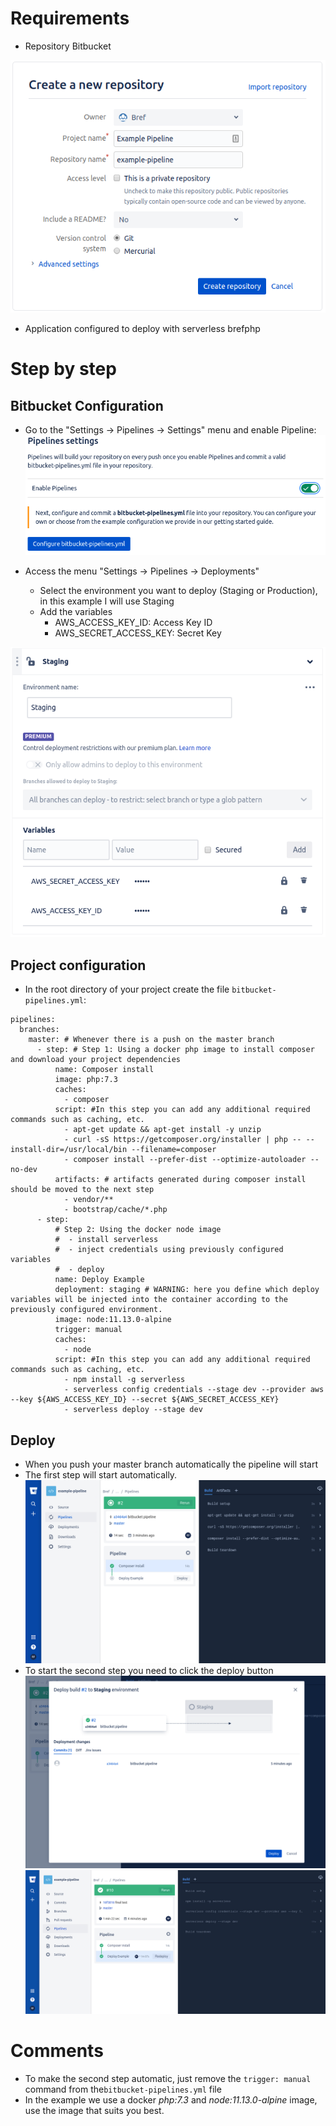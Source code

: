 # Requirements

* Repository Bitbucket

 ![Create repository](images/create-repository.png)
 
* Application configured to deploy with serverless brefphp

# Step by step

## Bitbucket Configuration

* Go to the "Settings -> Pipelines -> Settings" menu and enable Pipeline:
![Enable Pipeline](images/enable-pipeline.png)
 
* Access the menu "Settings -> Pipelines -> Deployments"
    - Select the environment you want to deploy (Staging or Production), in this example I will use Staging
    - Add the variables
        * AWS_ACCESS_KEY_ID: Access Key ID
        * AWS_SECRET_ACCESS_KEY: Secret Key
  
![Set Environments](images/environment-variables.png)

## Project configuration

* In the root directory of your project create the file `bitbucket-pipelines.yml`:
```
pipelines:
  branches:
    master: # Whenever there is a push on the master branch
      - step: # Step 1: Using a docker php image to install composer and download your project dependencies
          name: Composer install
          image: php:7.3
          caches:
            - composer
          script: #In this step you can add any additional required commands such as caching, etc.
            - apt-get update && apt-get install -y unzip
            - curl -sS https://getcomposer.org/installer | php -- --install-dir=/usr/local/bin --filename=composer
            - composer install --prefer-dist --optimize-autoloader --no-dev
          artifacts: # artifacts generated during composer install should be moved to the next step
            - vendor/**
            - bootstrap/cache/*.php
      - step:
          # Step 2: Using the docker node image
          #  - install serverless
          #  - inject credentials using previously configured variables
          #  - deploy
          name: Deploy Example
          deployment: staging # WARNING: here you define which deploy variables will be injected into the container according to the previously configured environment.
          image: node:11.13.0-alpine
          trigger: manual
          caches:
            - node
          script: #In this step you can add any additional required commands such as caching, etc.
            - npm install -g serverless
            - serverless config credentials --stage dev --provider aws --key ${AWS_ACCESS_KEY_ID} --secret ${AWS_SECRET_ACCESS_KEY}
            - serverless deploy --stage dev
```

## Deploy

* When you push your master branch automatically the pipeline will start
* The first step will start automatically.
![Composer Install](images/composer-install.png)
* To start the second step you need to click the deploy button
![Manual Deploy](images/manual-deploy.png)
![Finish](images/finish.png)

# Comments

* To make the second step automatic, just remove the `trigger: manual` command from the`bitbucket-pipelines.yml` file
* In the example we use a docker _php:7.3_ and _node:11.13.0-alpine_ image, use the image that suits you best.
